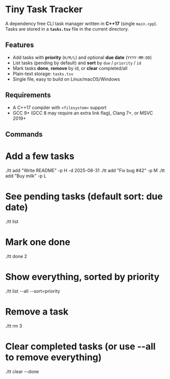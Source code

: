 # Tiny Task Tracker

A dependency free CLI task manager written in **C++17** (single `main.cpp`).  
Tasks are stored in a **`tasks.tsv`** file in the current directory.


## Features

- Add tasks with **priority** (`H/M/L`) and optional **due date** (`YYYY-MM-DD`)
- List tasks (pending by default) and **sort** by `due` / `priority` / `id`
- Mark tasks **done**, **remove** by id, or **clear** completed/all
- Plain-text storage: `tasks.tsv`
- Single file, easy to build on Linux/macOS/Windows


## Requirements

- A C++17 compiler with `<filesystem>` support  
- GCC 9+ (GCC 8 may require an extra link flag), Clang 7+, or MSVC 2019+


## Commands

# Add a few tasks
./tt add "Write README" -p H -d 2025-08-31
./tt add "Fix bug #42" -p M
./tt add "Buy milk" -p L

# See pending tasks (default sort: due date)
./tt list

# Mark one done
./tt done 2

# Show everything, sorted by priority
./tt list --all --sort=priority

# Remove a task
./tt rm 3

# Clear completed tasks (or use --all to remove everything)
./tt clear --done
